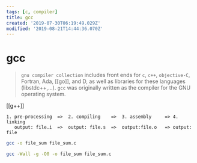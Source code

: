 ```yaml
---
tags: [c, compiler]
title: gcc
created: '2019-07-30T06:19:49.029Z'
modified: '2019-08-21T14:44:36.070Z'
---
```


# gcc

> `gnu compiler collection` includes front ends for `c`, `c++`, `objective-C`, Fortran, Ada, [[go]], and D, as well as libraries for these languages (libstdc++,...). 
> `gcc` was originally written as the compiler for the GNU operating system.

[[g++]]

```
1. pre-processing  =>  2. compiling    =>  3. assembly     => 4. linking
   output: file.i  =>  output: file.s  =>  output:file.o   => output: file
```

```sh
gcc -o file_sum file_sum.c

gcc -Wall -g -O0 -o file_sum file_sum.c
```

